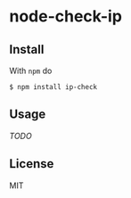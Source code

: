 # node-check-ip

## Install

With `npm` do

```
$ npm install ip-check
```

## Usage

*TODO*

## License

MIT
